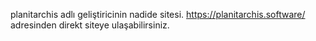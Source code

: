 planitarchis adlı geliştiricinin nadide sitesi.
https://planitarchis.software/ adresinden direkt siteye ulaşabilirsiniz.
